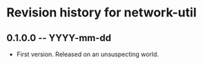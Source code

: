# Revision history for network-util

## 0.1.0.0  -- YYYY-mm-dd

* First version. Released on an unsuspecting world.
